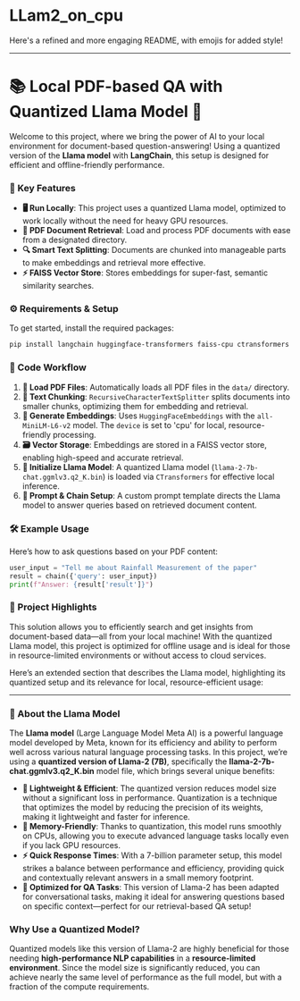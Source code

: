 # LLam2_on_cpu


Here's a refined and more engaging README, with emojis for added style!

---

# 📚 Local PDF-based QA with Quantized Llama Model 🚀

Welcome to this project, where we bring the power of AI to your local environment for document-based question-answering! Using a quantized version of the **Llama model** with **LangChain**, this setup is designed for efficient and offline-friendly performance.

### 🌟 Key Features
- **🖥️ Run Locally**: This project uses a quantized Llama model, optimized to work locally without the need for heavy GPU resources.
- **📄 PDF Document Retrieval**: Load and process PDF documents with ease from a designated directory.
- **🔍 Smart Text Splitting**: Documents are chunked into manageable parts to make embeddings and retrieval more effective.
- **⚡ FAISS Vector Store**: Stores embeddings for super-fast, semantic similarity searches.

### ⚙️ Requirements & Setup
To get started, install the required packages:
```bash
pip install langchain huggingface-transformers faiss-cpu ctransformers
```

### 📝 Code Workflow
1. **📂 Load PDF Files**: Automatically loads all PDF files in the `data/` directory.
2. **📏 Text Chunking**: `RecursiveCharacterTextSplitter` splits documents into smaller chunks, optimizing them for embedding and retrieval.
3. **🧠 Generate Embeddings**: Uses `HuggingFaceEmbeddings` with the `all-MiniLM-L6-v2` model. The `device` is set to 'cpu' for local, resource-friendly processing.
4. **🗃️ Vector Storage**: Embeddings are stored in a FAISS vector store, enabling high-speed and accurate retrieval.
5. **🤖 Initialize Llama Model**: A quantized Llama model (`llama-2-7b-chat.ggmlv3.q2_K.bin`) is loaded via `CTransformers` for effective local inference.
6. **💬 Prompt & Chain Setup**: A custom prompt template directs the Llama model to answer queries based on retrieved document content.

### 🛠️ Example Usage
Here’s how to ask questions based on your PDF content:
```python
user_input = "Tell me about Rainfall Measurement of the paper"
result = chain({'query': user_input})
print(f"Answer: {result['result']}")
```

### 📌 Project Highlights
This solution allows you to efficiently search and get insights from document-based data—all from your local machine! With the quantized Llama model, this project is optimized for offline usage and is ideal for those in resource-limited environments or without access to cloud services.

Here’s an extended section that describes the Llama model, highlighting its quantized setup and its relevance for local, resource-efficient usage:

---

### 🦙 About the Llama Model

The **Llama model** (Large Language Model Meta AI) is a powerful language model developed by Meta, known for its efficiency and ability to perform well across various natural language processing tasks. In this project, we’re using a **quantized version of Llama-2 (7B)**, specifically the **llama-2-7b-chat.ggmlv3.q2_K.bin** model file, which brings several unique benefits:

- **🚀 Lightweight & Efficient**: The quantized version reduces model size without a significant loss in performance. Quantization is a technique that optimizes the model by reducing the precision of its weights, making it lightweight and faster for inference.
- **🧩 Memory-Friendly**: Thanks to quantization, this model runs smoothly on CPUs, allowing you to execute advanced language tasks locally even if you lack GPU resources.
- **⚡ Quick Response Times**: With a 7-billion parameter setup, this model strikes a balance between performance and efficiency, providing quick and contextually relevant answers in a small memory footprint.
- **🤖 Optimized for QA Tasks**: This version of Llama-2 has been adapted for conversational tasks, making it ideal for answering questions based on specific context—perfect for our retrieval-based QA setup!

### Why Use a Quantized Model?
Quantized models like this version of Llama-2 are highly beneficial for those needing **high-performance NLP capabilities** in a **resource-limited environment**. Since the model size is significantly reduced, you can achieve nearly the same level of performance as the full model, but with a fraction of the compute requirements.

